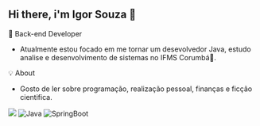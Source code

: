 ## Hi there, i'm Igor Souza 👋

🔭 Back-end Developer
 - Atualmente estou focado em me tornar um desevolvedor Java, estudo analise e desenvolvimento de sistemas no IFMS Corumbá🚀. 

💡 About
 - Gosto de ler sobre programação, realização pessoal, finanças e ficção cientifica.
 
<a href="https://www.linkedin.com/in/<SEUNOMEDECONTATO>" alt="linkedin" target="_blank"><img src="https://img.shields.io/badge/LinkedIn-%230077B5.svg?&style=flat-square&logo=linkedin&logoColor=white"></a>
![Java](https://img.shields.io/badge/-Java-333333?style=flat&logo=Java&logoColor=007396)
![SpringBoot](https://img.shields.io/badge/-Spring%20Boot-333333?style=flat&logo=spring-boot)
